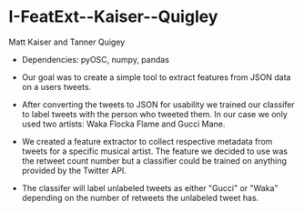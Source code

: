 # I-FeatExt--Kaiser--Quigley

Matt Kaiser and Tanner Quigey
- Dependencies: pyOSC, numpy, pandas
- Our goal was to create a simple tool to extract features from JSON data on a users tweets.

- After converting the tweets to JSON for usability we trained our classifer to label tweets with the person who tweeted them. In our case we only used two artists: Waka Flocka Flame and Gucci Mane.
- We created a feature extractor to collect respective metadata from tweets for a specific musical artist. The feature we decided to use was the retweet count number but a classifier could be trained on anything provided by the Twitter API.
- The classifer will label unlabeled tweets as either "Gucci" or "Waka" depending on the number of retweets the unlabeled tweet has.

